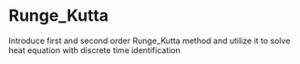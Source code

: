 # Runge_Kutta
Introduce  first and second order Runge_Kutta method and utilize it to solve heat equation with discrete time identification
